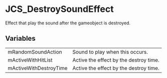 # JCS_DestroySoundEffect

Effect that play the sound after the gameobject is destroyed.


## Variables

<table>
  <tr>
    <td>mRandomSoundAction</td>
    <td>Sound to play when this occurs.</td>
  </tr>
  <tr>
    <td>mActiveWithHitList</td>
    <td>Active the effect by the destroy time.</td>
  </tr>
  <tr>
    <td>mActiveWithDestroyTime</td>
    <td>Active the effect by the destroy time.</td>
  </tr>
</table>
